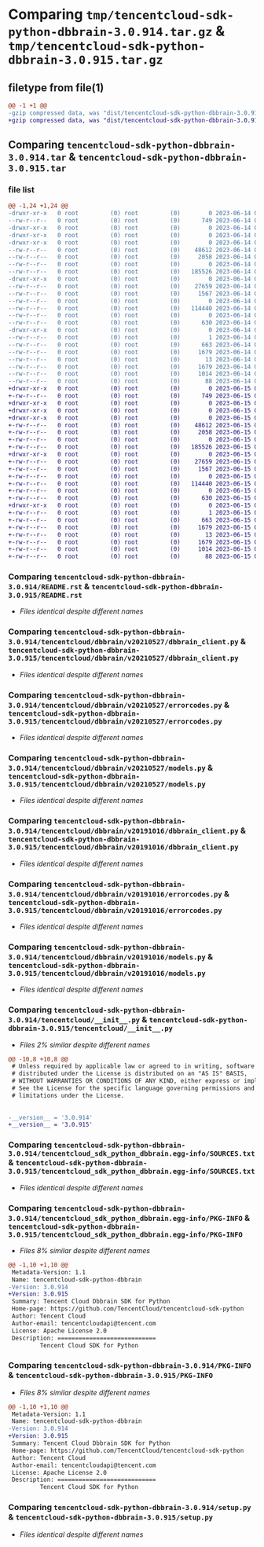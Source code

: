 # Comparing `tmp/tencentcloud-sdk-python-dbbrain-3.0.914.tar.gz` & `tmp/tencentcloud-sdk-python-dbbrain-3.0.915.tar.gz`

## filetype from file(1)

```diff
@@ -1 +1 @@
-gzip compressed data, was "dist/tencentcloud-sdk-python-dbbrain-3.0.914.tar", last modified: Wed Jun 14 00:24:30 2023, max compression
+gzip compressed data, was "dist/tencentcloud-sdk-python-dbbrain-3.0.915.tar", last modified: Thu Jun 15 00:23:29 2023, max compression
```

## Comparing `tencentcloud-sdk-python-dbbrain-3.0.914.tar` & `tencentcloud-sdk-python-dbbrain-3.0.915.tar`

### file list

```diff
@@ -1,24 +1,24 @@
-drwxr-xr-x   0 root         (0) root         (0)        0 2023-06-14 00:24:30.000000 tencentcloud-sdk-python-dbbrain-3.0.914/
--rw-r--r--   0 root         (0) root         (0)      749 2023-06-14 00:24:30.000000 tencentcloud-sdk-python-dbbrain-3.0.914/README.rst
-drwxr-xr-x   0 root         (0) root         (0)        0 2023-06-14 00:24:30.000000 tencentcloud-sdk-python-dbbrain-3.0.914/tencentcloud/
-drwxr-xr-x   0 root         (0) root         (0)        0 2023-06-14 00:24:30.000000 tencentcloud-sdk-python-dbbrain-3.0.914/tencentcloud/dbbrain/
-drwxr-xr-x   0 root         (0) root         (0)        0 2023-06-14 00:24:30.000000 tencentcloud-sdk-python-dbbrain-3.0.914/tencentcloud/dbbrain/v20210527/
--rw-r--r--   0 root         (0) root         (0)    48612 2023-06-14 00:24:30.000000 tencentcloud-sdk-python-dbbrain-3.0.914/tencentcloud/dbbrain/v20210527/dbbrain_client.py
--rw-r--r--   0 root         (0) root         (0)     2058 2023-06-14 00:24:30.000000 tencentcloud-sdk-python-dbbrain-3.0.914/tencentcloud/dbbrain/v20210527/errorcodes.py
--rw-r--r--   0 root         (0) root         (0)        0 2023-06-14 00:24:30.000000 tencentcloud-sdk-python-dbbrain-3.0.914/tencentcloud/dbbrain/v20210527/__init__.py
--rw-r--r--   0 root         (0) root         (0)   185526 2023-06-14 00:24:30.000000 tencentcloud-sdk-python-dbbrain-3.0.914/tencentcloud/dbbrain/v20210527/models.py
-drwxr-xr-x   0 root         (0) root         (0)        0 2023-06-14 00:24:30.000000 tencentcloud-sdk-python-dbbrain-3.0.914/tencentcloud/dbbrain/v20191016/
--rw-r--r--   0 root         (0) root         (0)    27659 2023-06-14 00:24:30.000000 tencentcloud-sdk-python-dbbrain-3.0.914/tencentcloud/dbbrain/v20191016/dbbrain_client.py
--rw-r--r--   0 root         (0) root         (0)     1567 2023-06-14 00:24:30.000000 tencentcloud-sdk-python-dbbrain-3.0.914/tencentcloud/dbbrain/v20191016/errorcodes.py
--rw-r--r--   0 root         (0) root         (0)        0 2023-06-14 00:24:30.000000 tencentcloud-sdk-python-dbbrain-3.0.914/tencentcloud/dbbrain/v20191016/__init__.py
--rw-r--r--   0 root         (0) root         (0)   114440 2023-06-14 00:24:30.000000 tencentcloud-sdk-python-dbbrain-3.0.914/tencentcloud/dbbrain/v20191016/models.py
--rw-r--r--   0 root         (0) root         (0)        0 2023-06-14 00:24:30.000000 tencentcloud-sdk-python-dbbrain-3.0.914/tencentcloud/dbbrain/__init__.py
--rw-r--r--   0 root         (0) root         (0)      630 2023-06-14 00:24:30.000000 tencentcloud-sdk-python-dbbrain-3.0.914/tencentcloud/__init__.py
-drwxr-xr-x   0 root         (0) root         (0)        0 2023-06-14 00:24:30.000000 tencentcloud-sdk-python-dbbrain-3.0.914/tencentcloud_sdk_python_dbbrain.egg-info/
--rw-r--r--   0 root         (0) root         (0)        1 2023-06-14 00:24:30.000000 tencentcloud-sdk-python-dbbrain-3.0.914/tencentcloud_sdk_python_dbbrain.egg-info/dependency_links.txt
--rw-r--r--   0 root         (0) root         (0)      663 2023-06-14 00:24:30.000000 tencentcloud-sdk-python-dbbrain-3.0.914/tencentcloud_sdk_python_dbbrain.egg-info/SOURCES.txt
--rw-r--r--   0 root         (0) root         (0)     1679 2023-06-14 00:24:30.000000 tencentcloud-sdk-python-dbbrain-3.0.914/tencentcloud_sdk_python_dbbrain.egg-info/PKG-INFO
--rw-r--r--   0 root         (0) root         (0)       13 2023-06-14 00:24:30.000000 tencentcloud-sdk-python-dbbrain-3.0.914/tencentcloud_sdk_python_dbbrain.egg-info/top_level.txt
--rw-r--r--   0 root         (0) root         (0)     1679 2023-06-14 00:24:30.000000 tencentcloud-sdk-python-dbbrain-3.0.914/PKG-INFO
--rw-r--r--   0 root         (0) root         (0)     1014 2023-06-14 00:24:30.000000 tencentcloud-sdk-python-dbbrain-3.0.914/setup.py
--rw-r--r--   0 root         (0) root         (0)       88 2023-06-14 00:24:30.000000 tencentcloud-sdk-python-dbbrain-3.0.914/setup.cfg
+drwxr-xr-x   0 root         (0) root         (0)        0 2023-06-15 00:23:29.000000 tencentcloud-sdk-python-dbbrain-3.0.915/
+-rw-r--r--   0 root         (0) root         (0)      749 2023-06-15 00:23:29.000000 tencentcloud-sdk-python-dbbrain-3.0.915/README.rst
+drwxr-xr-x   0 root         (0) root         (0)        0 2023-06-15 00:23:29.000000 tencentcloud-sdk-python-dbbrain-3.0.915/tencentcloud/
+drwxr-xr-x   0 root         (0) root         (0)        0 2023-06-15 00:23:29.000000 tencentcloud-sdk-python-dbbrain-3.0.915/tencentcloud/dbbrain/
+drwxr-xr-x   0 root         (0) root         (0)        0 2023-06-15 00:23:29.000000 tencentcloud-sdk-python-dbbrain-3.0.915/tencentcloud/dbbrain/v20210527/
+-rw-r--r--   0 root         (0) root         (0)    48612 2023-06-15 00:23:29.000000 tencentcloud-sdk-python-dbbrain-3.0.915/tencentcloud/dbbrain/v20210527/dbbrain_client.py
+-rw-r--r--   0 root         (0) root         (0)     2058 2023-06-15 00:23:29.000000 tencentcloud-sdk-python-dbbrain-3.0.915/tencentcloud/dbbrain/v20210527/errorcodes.py
+-rw-r--r--   0 root         (0) root         (0)        0 2023-06-15 00:23:29.000000 tencentcloud-sdk-python-dbbrain-3.0.915/tencentcloud/dbbrain/v20210527/__init__.py
+-rw-r--r--   0 root         (0) root         (0)   185526 2023-06-15 00:23:29.000000 tencentcloud-sdk-python-dbbrain-3.0.915/tencentcloud/dbbrain/v20210527/models.py
+drwxr-xr-x   0 root         (0) root         (0)        0 2023-06-15 00:23:29.000000 tencentcloud-sdk-python-dbbrain-3.0.915/tencentcloud/dbbrain/v20191016/
+-rw-r--r--   0 root         (0) root         (0)    27659 2023-06-15 00:23:29.000000 tencentcloud-sdk-python-dbbrain-3.0.915/tencentcloud/dbbrain/v20191016/dbbrain_client.py
+-rw-r--r--   0 root         (0) root         (0)     1567 2023-06-15 00:23:29.000000 tencentcloud-sdk-python-dbbrain-3.0.915/tencentcloud/dbbrain/v20191016/errorcodes.py
+-rw-r--r--   0 root         (0) root         (0)        0 2023-06-15 00:23:29.000000 tencentcloud-sdk-python-dbbrain-3.0.915/tencentcloud/dbbrain/v20191016/__init__.py
+-rw-r--r--   0 root         (0) root         (0)   114440 2023-06-15 00:23:29.000000 tencentcloud-sdk-python-dbbrain-3.0.915/tencentcloud/dbbrain/v20191016/models.py
+-rw-r--r--   0 root         (0) root         (0)        0 2023-06-15 00:23:29.000000 tencentcloud-sdk-python-dbbrain-3.0.915/tencentcloud/dbbrain/__init__.py
+-rw-r--r--   0 root         (0) root         (0)      630 2023-06-15 00:23:29.000000 tencentcloud-sdk-python-dbbrain-3.0.915/tencentcloud/__init__.py
+drwxr-xr-x   0 root         (0) root         (0)        0 2023-06-15 00:23:29.000000 tencentcloud-sdk-python-dbbrain-3.0.915/tencentcloud_sdk_python_dbbrain.egg-info/
+-rw-r--r--   0 root         (0) root         (0)        1 2023-06-15 00:23:29.000000 tencentcloud-sdk-python-dbbrain-3.0.915/tencentcloud_sdk_python_dbbrain.egg-info/dependency_links.txt
+-rw-r--r--   0 root         (0) root         (0)      663 2023-06-15 00:23:29.000000 tencentcloud-sdk-python-dbbrain-3.0.915/tencentcloud_sdk_python_dbbrain.egg-info/SOURCES.txt
+-rw-r--r--   0 root         (0) root         (0)     1679 2023-06-15 00:23:29.000000 tencentcloud-sdk-python-dbbrain-3.0.915/tencentcloud_sdk_python_dbbrain.egg-info/PKG-INFO
+-rw-r--r--   0 root         (0) root         (0)       13 2023-06-15 00:23:29.000000 tencentcloud-sdk-python-dbbrain-3.0.915/tencentcloud_sdk_python_dbbrain.egg-info/top_level.txt
+-rw-r--r--   0 root         (0) root         (0)     1679 2023-06-15 00:23:29.000000 tencentcloud-sdk-python-dbbrain-3.0.915/PKG-INFO
+-rw-r--r--   0 root         (0) root         (0)     1014 2023-06-15 00:23:29.000000 tencentcloud-sdk-python-dbbrain-3.0.915/setup.py
+-rw-r--r--   0 root         (0) root         (0)       88 2023-06-15 00:23:29.000000 tencentcloud-sdk-python-dbbrain-3.0.915/setup.cfg
```

### Comparing `tencentcloud-sdk-python-dbbrain-3.0.914/README.rst` & `tencentcloud-sdk-python-dbbrain-3.0.915/README.rst`

 * *Files identical despite different names*

### Comparing `tencentcloud-sdk-python-dbbrain-3.0.914/tencentcloud/dbbrain/v20210527/dbbrain_client.py` & `tencentcloud-sdk-python-dbbrain-3.0.915/tencentcloud/dbbrain/v20210527/dbbrain_client.py`

 * *Files identical despite different names*

### Comparing `tencentcloud-sdk-python-dbbrain-3.0.914/tencentcloud/dbbrain/v20210527/errorcodes.py` & `tencentcloud-sdk-python-dbbrain-3.0.915/tencentcloud/dbbrain/v20210527/errorcodes.py`

 * *Files identical despite different names*

### Comparing `tencentcloud-sdk-python-dbbrain-3.0.914/tencentcloud/dbbrain/v20210527/models.py` & `tencentcloud-sdk-python-dbbrain-3.0.915/tencentcloud/dbbrain/v20210527/models.py`

 * *Files identical despite different names*

### Comparing `tencentcloud-sdk-python-dbbrain-3.0.914/tencentcloud/dbbrain/v20191016/dbbrain_client.py` & `tencentcloud-sdk-python-dbbrain-3.0.915/tencentcloud/dbbrain/v20191016/dbbrain_client.py`

 * *Files identical despite different names*

### Comparing `tencentcloud-sdk-python-dbbrain-3.0.914/tencentcloud/dbbrain/v20191016/errorcodes.py` & `tencentcloud-sdk-python-dbbrain-3.0.915/tencentcloud/dbbrain/v20191016/errorcodes.py`

 * *Files identical despite different names*

### Comparing `tencentcloud-sdk-python-dbbrain-3.0.914/tencentcloud/dbbrain/v20191016/models.py` & `tencentcloud-sdk-python-dbbrain-3.0.915/tencentcloud/dbbrain/v20191016/models.py`

 * *Files identical despite different names*

### Comparing `tencentcloud-sdk-python-dbbrain-3.0.914/tencentcloud/__init__.py` & `tencentcloud-sdk-python-dbbrain-3.0.915/tencentcloud/__init__.py`

 * *Files 2% similar despite different names*

```diff
@@ -10,8 +10,8 @@
 # Unless required by applicable law or agreed to in writing, software
 # distributed under the License is distributed on an "AS IS" BASIS,
 # WITHOUT WARRANTIES OR CONDITIONS OF ANY KIND, either express or implied.
 # See the License for the specific language governing permissions and
 # limitations under the License.
 
 
-__version__ = '3.0.914'
+__version__ = '3.0.915'
```

### Comparing `tencentcloud-sdk-python-dbbrain-3.0.914/tencentcloud_sdk_python_dbbrain.egg-info/SOURCES.txt` & `tencentcloud-sdk-python-dbbrain-3.0.915/tencentcloud_sdk_python_dbbrain.egg-info/SOURCES.txt`

 * *Files identical despite different names*

### Comparing `tencentcloud-sdk-python-dbbrain-3.0.914/tencentcloud_sdk_python_dbbrain.egg-info/PKG-INFO` & `tencentcloud-sdk-python-dbbrain-3.0.915/tencentcloud_sdk_python_dbbrain.egg-info/PKG-INFO`

 * *Files 8% similar despite different names*

```diff
@@ -1,10 +1,10 @@
 Metadata-Version: 1.1
 Name: tencentcloud-sdk-python-dbbrain
-Version: 3.0.914
+Version: 3.0.915
 Summary: Tencent Cloud Dbbrain SDK for Python
 Home-page: https://github.com/TencentCloud/tencentcloud-sdk-python
 Author: Tencent Cloud
 Author-email: tencentcloudapi@tencent.com
 License: Apache License 2.0
 Description: ============================
         Tencent Cloud SDK for Python
```

### Comparing `tencentcloud-sdk-python-dbbrain-3.0.914/PKG-INFO` & `tencentcloud-sdk-python-dbbrain-3.0.915/PKG-INFO`

 * *Files 8% similar despite different names*

```diff
@@ -1,10 +1,10 @@
 Metadata-Version: 1.1
 Name: tencentcloud-sdk-python-dbbrain
-Version: 3.0.914
+Version: 3.0.915
 Summary: Tencent Cloud Dbbrain SDK for Python
 Home-page: https://github.com/TencentCloud/tencentcloud-sdk-python
 Author: Tencent Cloud
 Author-email: tencentcloudapi@tencent.com
 License: Apache License 2.0
 Description: ============================
         Tencent Cloud SDK for Python
```

### Comparing `tencentcloud-sdk-python-dbbrain-3.0.914/setup.py` & `tencentcloud-sdk-python-dbbrain-3.0.915/setup.py`

 * *Files identical despite different names*


